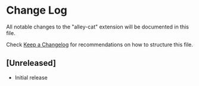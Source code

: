 # Change Log

All notable changes to the "alley-cat" extension will be documented in this file.

Check [Keep a Changelog](http://keepachangelog.com/) for recommendations on how to structure this file.

## [Unreleased]

- Initial release
